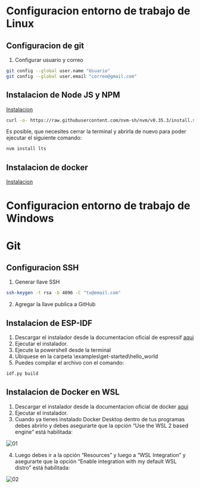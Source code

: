 # Configuracion entorno de trabajo de Linux

## Configuracion de git

1. Configurar usuario y correo
```bash
git config --global user.name "Usuario"
git config --global user.email "correo@gmail.com"
```
## Instalacion de Node JS y NPM

[Instalacion](https://github.com/nvm-sh/nvm#installing-and-updating)

```bash
curl -o- https://raw.githubusercontent.com/nvm-sh/nvm/v0.35.3/install.sh | bash
```

Es posible, que necesites cerrar la terminal y abrirla de nuevo para poder ejecutar el siguiente comando:

```bash
nvm install lts
```

## Instalacion de docker

[Instalacion](https://docs.docker.com/engine/install/ubuntu/)

# Configuracion entorno de trabajo de Windows

# Git 
## Configuracion SSH 
1. Generar llave SSH
```bash
ssh-keygen -t rsa -b 4096 -C "tu@email.com"
```
2. Agregar la llave publica a GitHub

## Instalacion de ESP-IDF
1. Descargar el instalador desde la documentacion oficial de espressif [aqui](https://docs.espressif.com/projects/esp-idf/en/stable/esp32/get-started/windows-setup.html)
2. Ejecutar el instalador.
3. Ejecute la powershell desde la terminal
4. Ubiquese en la carpeta \examples\get-started\hello_world
5. Puedes compilar el archivo con el comando:
```bash
idf.py build
```

## Instalacion de Docker en WSL
1. Descargar el instalador desde la documentacion oficial de docker [aqui](https://docs.docker.com/desktop/install/windows-install/)
2. Ejecutar el instalador.
3. Cuando ya tienes instalado Docker Desktop dentro de tus programas debes abrirlo y debes asegurarte que la opción “Use the WSL 2 based engine” está habilitada:

![01](https://i.imgur.com/COPXJpw.png)

4. Luego debes ir a la opción “Resources” y luego a “WSL Integration” y asegurarte que la opción “Enable integration with my default WSL distro” está habilitada:

![02](https://i.imgur.com/g20OhlL.png)



